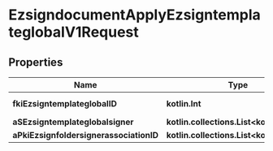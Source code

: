 
# EzsigndocumentApplyEzsigntemplateglobalV1Request

## Properties
Name | Type | Description | Notes
------------ | ------------- | ------------- | -------------
**fkiEzsigntemplateglobalID** | **kotlin.Int** | The unique ID of the Ezsigntemplateglobal | 
**aSEzsigntemplateglobalsigner** | **kotlin.collections.List&lt;kotlin.String&gt;** |  | 
**aPkiEzsignfoldersignerassociationID** | **kotlin.collections.List&lt;kotlin.Int&gt;** |  | 



